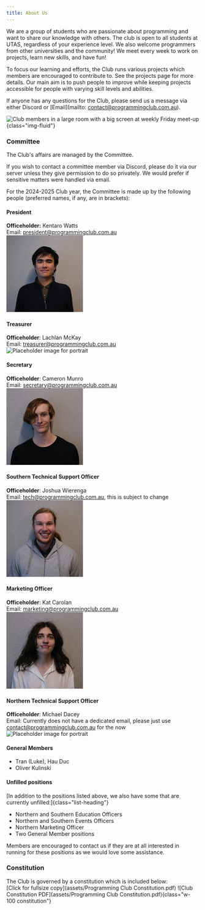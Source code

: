 ```yaml
---
title: About Us
---
```


We are a group of students who are passionate about programming and want to share our knowledge with others. The club is open to all students at UTAS, regardless of your experience level. We also welcome programmers from other universities and the community! We meet every week to work on projects, learn new skills, and have fun!

To focus our learning and efforts, the Club runs various projects which members are encouraged to contribute to. See the projects page for more details. Our main aim is to push people to improve while keeping projects accessible for people with varying skill levels and abilities.

If anyone has any questions for the Club, please send us a message via either Discord or [Email](mailto: contact@programmingclub.com.au).

![Club members in a large room with a big screen at weekly Friday meet-up](https://programmingclub.com.au/assets/photos/weekly_meetup_cropped.jpg "A weekly meetup at the Sandy Bay Campus"){class="img-fluid"}

<!-- TODO: Add office descriptions -->
### Committee
The Club's affairs are managed by the Committee.

If you wish to contact a committee member via Discord, please do it via our server unless they give permission to do so privately. We would prefer if sensitive matters were handled via email.

For the 2024-2025 Club year, the Committee is made up by the following people (preferred names, if any, are in brackets):

#### President
**Officeholder:** Kentaro Watts  
Email: <president@programmingclub.com.au>  
<picture>
  <source srcset="assets/Committee%20Kentaro.avif" type="image/avif">
  <source srcset="assets/Committee%20Kentaro.webp" type="image/webp">
  <img height="200" src="assets/Committee%20Kentaro.jpg" alt="Portrait of Kentaro Watts">
</picture>

<!-- TODO: Add existing photo of Lachlan -->
#### Treasurer
**Officeholder**: Lachlan McKay  
Email: <treasurer@programmingclub.com.au>  
<img height="200" src="https://upload.wikimedia.org/wikipedia/commons/6/65/No-Image-Placeholder.svg" alt="Placeholder image for portrait">

#### Secretary
**Officeholder**: Cameron Munro  
Email: <secretary@programmingclub.com.au>  
<picture>
  <source srcset="assets/Committee%20Cameron.avif" type="image/avif">
  <source srcset="assets/Committee%20Cameron.webp" type="image/webp">
  <img height="200" src="assets/Committee%20Cameron.jpg" alt="Portrait of Cameron Munro">
</picture>

#### Southern Technical Support Officer
**Officeholder**: Joshua Wierenga  
Email: <tech@programmingclub.com.au>, this is subject to change  
<picture>
  <source srcset="assets/Committee%20Joshua.avif" type="image/avif">
  <source srcset="assets/Committee%20Joshua.webp" type="image/webp">
  <img height="200" src="assets/Committee%20Joshua.jpg" alt="Portrait of Joshua Wierenga">
</picture>

#### Marketing Officer
**Officeholder**: Kat Carolan  
Email: <marketing@programmingclub.com.au>  
<picture>
  <source srcset="assets/Committee%20Kentaro.avif" type="image/avif">
  <source srcset="assets/Committee%20Kentaro.webp" type="image/webp">
  <img height="200" src="assets/Committee%20Kat.jpg" alt="Portrait of Kat Carolan">
</picture>

<!-- TODO: Get photo of Michael -->
#### Northern Technical Support Officer
**Officeholder**: Michael Dacey  
Email: Currently does not have a dedicated email, please just use <contact@programmingclub.com.au> for the now
<img height="200" src="https://upload.wikimedia.org/wikipedia/commons/6/65/No-Image-Placeholder.svg" alt="Placeholder image for portrait">

<!-- TODO: Get general member photos? -->
#### General Members
* Tran (Luke), Hau Duc
* Oliver Kulinski

#### Unfilled positions
[In addition to the positions listed above, we also have some that are currently unfilled:]{class="list-heading"}

* Northern and Southern Education Officers
* Northern and Southern Events Officers
* Northern Marketing Officer
* Two General Member positions

Members are encouraged to contact us if they are at all interested in running for these positions as we would love some assistance.

### Constitution
The Club is governed by a constitution which is included below:  
[Click for fullsize copy](assets/Programming Club Constitution.pdf)
![Club Constitution PDF](assets/Programming Club Constitution.pdf){class="w-100 constitution"}
